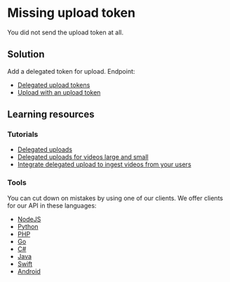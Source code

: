 Missing upload token
====================

You did not send the upload token at all.

## Solution

Add a delegated token for upload. Endpoint:

- [Delegated upload tokens](/reference/api/Upload-Tokens#generate-an-upload-token)
- [Upload with an upload token](/reference/api/Videos#upload-with-an-delegated-upload-token)

## Learning resources

### Tutorials

- [Delegated uploads](https://api.video/blog/tutorials/delegated-uploads/)
- [Delegated uploads for videos large and small](https://api.video/blog/tutorials/delegated-uploads-for-videos-large-and-small-python/)
- [Integrate delegated upload to ingest videos from your users](/reference/api/Videos#upload-with-an-delegated-upload-token)

### Tools

You can cut down on mistakes by using one of our clients. We offer clients for our API in these languages:

- [NodeJS](../sdks/api-clients/apivideo-nodejs-client.md)
- [Python](../sdks/api-clients/apivideo-python-client.md)
- [PHP](../sdks/api-clients/apivideo-php-client.md)
- [Go](../sdks/api-clients/apivideo-go-client.md)
- [C#](../sdks/api-clients/apivideo-csharp-client.md)
- [Java](../sdks/api-clients/apivideo-java-client.md)
- [Swift](../sdks/api-clients/apivideo-swift5-client.md)
- [Android](../sdks/api-clients/apivideo-android-client.md)

